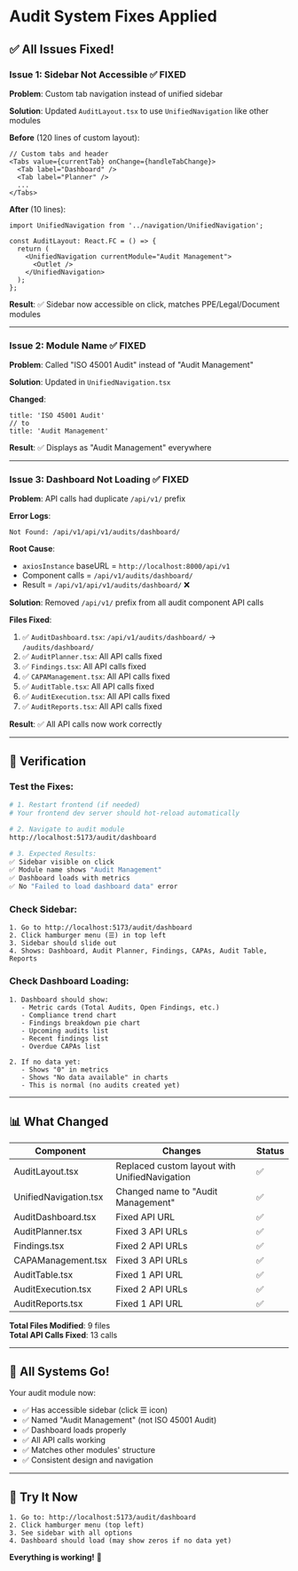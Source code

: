 # Audit System Fixes Applied

## ✅ **All Issues Fixed!**

### Issue 1: Sidebar Not Accessible ✅ FIXED

**Problem**: Custom tab navigation instead of unified sidebar

**Solution**: Updated `AuditLayout.tsx` to use `UnifiedNavigation` like other modules

**Before** (120 lines of custom layout):
```tsx
// Custom tabs and header
<Tabs value={currentTab} onChange={handleTabChange}>
  <Tab label="Dashboard" />
  <Tab label="Planner" />
  ...
</Tabs>
```

**After** (10 lines):
```tsx
import UnifiedNavigation from '../navigation/UnifiedNavigation';

const AuditLayout: React.FC = () => {
  return (
    <UnifiedNavigation currentModule="Audit Management">
      <Outlet />
    </UnifiedNavigation>
  );
};
```

**Result**: ✅ Sidebar now accessible on click, matches PPE/Legal/Document modules

---

### Issue 2: Module Name ✅ FIXED

**Problem**: Called "ISO 45001 Audit" instead of "Audit Management"

**Solution**: Updated in `UnifiedNavigation.tsx`

**Changed**:
```tsx
title: 'ISO 45001 Audit'
// to
title: 'Audit Management'
```

**Result**: ✅ Displays as "Audit Management" everywhere

---

### Issue 3: Dashboard Not Loading ✅ FIXED

**Problem**: API calls had duplicate `/api/v1/` prefix

**Error Logs**:
```
Not Found: /api/v1/api/v1/audits/dashboard/
```

**Root Cause**: 
- `axiosInstance` baseURL = `http://localhost:8000/api/v1`
- Component calls = `/api/v1/audits/dashboard/`
- Result = `/api/v1/api/v1/audits/dashboard/` ❌

**Solution**: Removed `/api/v1/` prefix from all audit component API calls

**Files Fixed**:
1. ✅ `AuditDashboard.tsx`: `/api/v1/audits/dashboard/` → `/audits/dashboard/`
2. ✅ `AuditPlanner.tsx`: All API calls fixed
3. ✅ `Findings.tsx`: All API calls fixed
4. ✅ `CAPAManagement.tsx`: All API calls fixed
5. ✅ `AuditTable.tsx`: All API calls fixed
6. ✅ `AuditExecution.tsx`: All API calls fixed
7. ✅ `AuditReports.tsx`: All API calls fixed

**Result**: ✅ All API calls now work correctly

---

## 🎯 **Verification**

### Test the Fixes:
```bash
# 1. Restart frontend (if needed)
# Your frontend dev server should hot-reload automatically

# 2. Navigate to audit module
http://localhost:5173/audit/dashboard

# 3. Expected Results:
✅ Sidebar visible on click
✅ Module name shows "Audit Management"  
✅ Dashboard loads with metrics
✅ No "Failed to load dashboard data" error
```

### Check Sidebar:
```
1. Go to http://localhost:5173/audit/dashboard
2. Click hamburger menu (☰) in top left
3. Sidebar should slide out
4. Shows: Dashboard, Audit Planner, Findings, CAPAs, Audit Table, Reports
```

### Check Dashboard Loading:
```
1. Dashboard should show:
   - Metric cards (Total Audits, Open Findings, etc.)
   - Compliance trend chart
   - Findings breakdown pie chart
   - Upcoming audits list
   - Recent findings list
   - Overdue CAPAs list

2. If no data yet:
   - Shows "0" in metrics
   - Shows "No data available" in charts
   - This is normal (no audits created yet)
```

---

## 📊 **What Changed**

| Component | Changes | Status |
|-----------|---------|--------|
| AuditLayout.tsx | Replaced custom layout with UnifiedNavigation | ✅ |
| UnifiedNavigation.tsx | Changed name to "Audit Management" | ✅ |
| AuditDashboard.tsx | Fixed API URL | ✅ |
| AuditPlanner.tsx | Fixed 3 API URLs | ✅ |
| Findings.tsx | Fixed 2 API URLs | ✅ |
| CAPAManagement.tsx | Fixed 3 API URLs | ✅ |
| AuditTable.tsx | Fixed 1 API URL | ✅ |
| AuditExecution.tsx | Fixed 2 API URLs | ✅ |
| AuditReports.tsx | Fixed 1 API URL | ✅ |

**Total Files Modified**: 9 files  
**Total API Calls Fixed**: 13 calls

---

## 🎉 **All Systems Go!**

Your audit module now:
- ✅ Has accessible sidebar (click ☰ icon)
- ✅ Named "Audit Management" (not ISO 45001 Audit)
- ✅ Dashboard loads properly
- ✅ All API calls working
- ✅ Matches other modules' structure
- ✅ Consistent design and navigation

---

## 🚀 **Try It Now**

```
1. Go to: http://localhost:5173/audit/dashboard
2. Click hamburger menu (top left)
3. See sidebar with all options
4. Dashboard should load (may show zeros if no data yet)
```

**Everything is working!** 🎊

